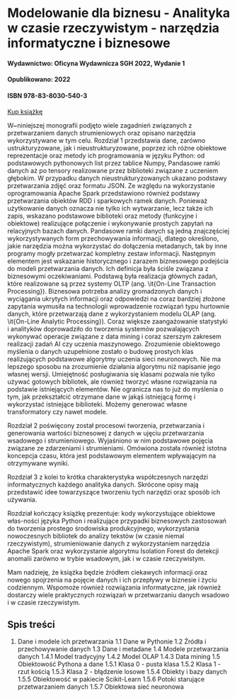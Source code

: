 
# Modelowanie dla biznesu - Analityka w czasie rzeczywistym - narzędzia informatyczne i biznesowe
#### Wydawnictwo:  Oficyna Wydawnicza SGH 2022, Wydanie 1
#### Opublikowano:  2022
#### ISBN  978-83-8030-540-3

[Kup książkę](https://sklep.sgh.waw.pl/pl/products/modelowanie-dla-biznesu-analityka-w-czasie-rzeczywistym-narzedzia-informatyczne-i-biznesowe-3620.html?query_id=1)

W~niniejszej monografii podjęto wiele zagadnień związanych z przetwarzaniem danych strumieniowych oraz opisano narzędzia wykorzystywane w tym celu. 
Rozdział 1 przedstawia dane, zarówno ustrukturyzowane, jak i nieustrukturyzowane, poprzez ich różne obiektowe reprezentacje oraz metody ich programowania w języku Python: od podstawowych pythonowych list przez tablice Numpy, Pandasowe ramki danych aż po tensory realizowane przez biblioteki związane z uczeniem głębokim. 
W przypadku danych nieustrukturyzowanych ukazano podstawy przetwarzania zdjęć oraz formatu JSON. 
Ze względu na wykorzystanie oprogramowania Apache Spark przedstawiono również podstawy przetwarzania obiektów RDD i sparkowych ramek danych. 
Ponieważ użytkowanie danych oznacza nie tylko ich wytwarzanie, lecz także ich zapis, wskazano podstawowe biblioteki oraz metody (funkcyjne i obiektowe) realizujące połączenie i wykonywanie prostych zapytań na relacyjnych bazach danych. 
Pandasowe ramki danych są jedną znajczęściej wykorzystywanych form przechowywania informacji, dlatego określono, jakie narzędzia można wykorzystać do dołączenia metadanych, tak by inne programy mogły przetwarzać kompletny zestaw informacji. 
Następnym elementem jest wskazanie historycznego i zarazem biznesowego podejścia do modeli przetwarzania danych. 
Ich definicja była ściśle związana z biznesowymi oczekiwaniami. 
Podstawą była realizacja głównych zadań, które realizowane są przez systemy OLTP (ang. \it{On-Line Transaction Processing}).
Biznesowa potrzeba analizy gromadzonych danych i wyciągania ukrytych informacji oraz odpowiedzi na coraz bardziej złożone zapytania wymusiła na technologii wprowadzenie rozwiązań typu hurtownie danych, które przetwarzają dane z wykorzystaniem modelu OLAP (ang. \it{On-Line Analytic Processing}). 
Coraz większe zaangażowanie statystyki i analityków doprowadziło do tworzenia systemów pozwalających wykonywać operacje związane z data mining i coraz szerszym zakresem realizacji zadań AI czy uczenia maszynowego.
Zrozumienie obiektowego myślenia o danych uzupełnione zostało o budowę prostych klas realizujących podstawowe algorytmy uczenia sieci neuronowych.
Nie ma lepszego sposobu na zrozumienie działania algorytmu niż napisanie jego własnej wersji. 
Umiejętność posługiwania się klasami pozwala nie tylko używać gotowych bibliotek, ale również tworzyć własne rozwiązania na podstawie istniejących elementów. 
Nie ogranicza nas to już do myślenia o tym, jak przekształcić otrzymane dane w jakąś istniejącą formę i wykorzystać istniejące biblioteki. 
Możemy generować własne transformatory czy nawet modele.

Rozdział 2 poświęcony został procesowi tworzenia, przetwarzania i generowania wartości biznesowej z danych w ujęciu przetwarzania wsadowego i strumieniowego. 
Wyjaśniono w nim podstawowe pojęcia związane ze zdarzeniami i strumieniami. 
Omówiona została również istotna koncepcja czasu, która jest podstawowym elementem wpływającym na otrzymywane wyniki. 

Rozdział 3 z kolei to krótka charakterystyka współczesnych narzędzi informatycznych każdego analityka danych. 
Skrócone opisy mają przedstawić idee towarzyszące tworzeniu tych narzędzi oraz sposób ich używania. 

Rozdział kończący książkę prezentuje: kody wykorzystujące obiektowe włas\-ności języka Python i realizujące przypadki biznesowych zastosowań do tworzenia prostego środowiska produkcyjnego, wykorzystania nowoczesnych bibliotek do analizy tekstów (w czasie niemal rzeczywistym), strumieniowanie danych z wykorzystaniem narzędzia Apache Spark oraz wykorzystanie algorytmu Isolation Forest do detekcji anomalii zarówno w trybie wsadowym, jak i w czasie rzeczywistym.  

Mam nadzieję, że książka będzie źródłem ciekawych informacji oraz nowego spojrzenia na pojęcie danych i ich przepływy w biznesie i życiu codziennym. 
Wspomoże również rozwiązania informatyczne, jak również dostarczy wiele praktycznych rozwiązań w przetwarzaniu danych wsadowo i w czasie rzeczywistym.

## Spis treści

1. Dane i modele ich przetwarzania
  1.1 Dane w Pythonie
  1.2 Źródła i przechowywanie danych
  1.3 Dane i metadane
  1.4 Modele przetwarzania danych
    1.4.1 Model tradycyjny
    1.4.2 Model OLAP
    1.4.3 Data mining
  1.5 Obiektowość Pythona a dane
    1.5.1 Klasa 0 - pusta klasa
    1.5.2 Klasa 1 - rzut kością
    1.5.3 Klasa 2 - błądzenie losowe
    1.5.4 Obiekty i bazy danych
    1.5.5 Obiektowość w pakiecie Scikit-Learn
    1.5.6 Potoki starujące przetwarzaniem danych
    1.5.7 Obiektowa sieć neuronowa
  
